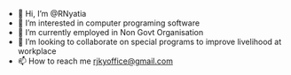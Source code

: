 - 👋 Hi, I’m @RNyatia
- 👀 I’m interested in computer programing software
- 🌱 I’m currently employed in Non Govt Organisation
- 💞️ I’m looking to collaborate on special programs to improve livelihood at workplace
- 📫 How to reach me rjkyoffice@gmail.com

<!---
RNyatia/RNyatia is a ✨ special ✨ repository because its `README.md` (this file) appears on your GitHub profile.
You can click the Preview link to take a look at your changes.
--->
